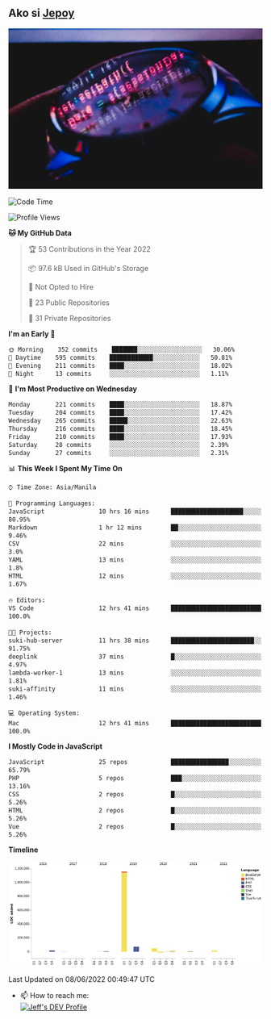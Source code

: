 ## Ako si [Jepoy](https://github.com/je-poy)
![je-poy-cover-img](imgs/cover.jpeg)

<!--START_SECTION:waka-->
![Code Time](http://img.shields.io/badge/Code%20Time-0%20secs-blue)

![Profile Views](http://img.shields.io/badge/Profile%20Views-0-blue)

**🐱 My GitHub Data** 

> 🏆 53 Contributions in the Year 2022
 > 
> 📦 97.6 kB Used in GitHub's Storage 
 > 
> 🚫 Not Opted to Hire
 > 
> 📜 23 Public Repositories 
 > 
> 🔑 31 Private Repositories  
 > 
**I'm an Early 🐤** 

```text
🌞 Morning    352 commits    ███████░░░░░░░░░░░░░░░░░░   30.06% 
🌆 Daytime    595 commits    ████████████░░░░░░░░░░░░░   50.81% 
🌃 Evening    211 commits    ████░░░░░░░░░░░░░░░░░░░░░   18.02% 
🌙 Night      13 commits     ░░░░░░░░░░░░░░░░░░░░░░░░░   1.11%

```
📅 **I'm Most Productive on Wednesday** 

```text
Monday       221 commits    ████░░░░░░░░░░░░░░░░░░░░░   18.87% 
Tuesday      204 commits    ████░░░░░░░░░░░░░░░░░░░░░   17.42% 
Wednesday    265 commits    █████░░░░░░░░░░░░░░░░░░░░   22.63% 
Thursday     216 commits    ████░░░░░░░░░░░░░░░░░░░░░   18.45% 
Friday       210 commits    ████░░░░░░░░░░░░░░░░░░░░░   17.93% 
Saturday     28 commits     ░░░░░░░░░░░░░░░░░░░░░░░░░   2.39% 
Sunday       27 commits     ░░░░░░░░░░░░░░░░░░░░░░░░░   2.31%

```


📊 **This Week I Spent My Time On** 

```text
⌚︎ Time Zone: Asia/Manila

💬 Programming Languages: 
JavaScript               10 hrs 16 mins      ████████████████████░░░░░   80.95% 
Markdown                 1 hr 12 mins        ██░░░░░░░░░░░░░░░░░░░░░░░   9.46% 
CSV                      22 mins             ░░░░░░░░░░░░░░░░░░░░░░░░░   3.0% 
YAML                     13 mins             ░░░░░░░░░░░░░░░░░░░░░░░░░   1.8% 
HTML                     12 mins             ░░░░░░░░░░░░░░░░░░░░░░░░░   1.67%

🔥 Editors: 
VS Code                  12 hrs 41 mins      █████████████████████████   100.0%

🐱‍💻 Projects: 
suki-hub-server          11 hrs 38 mins      ███████████████████████░░   91.75% 
deeplink                 37 mins             █░░░░░░░░░░░░░░░░░░░░░░░░   4.97% 
lambda-worker-1          13 mins             ░░░░░░░░░░░░░░░░░░░░░░░░░   1.81% 
suki-affinity            11 mins             ░░░░░░░░░░░░░░░░░░░░░░░░░   1.46%

💻 Operating System: 
Mac                      12 hrs 41 mins      █████████████████████████   100.0%

```

**I Mostly Code in JavaScript** 

```text
JavaScript               25 repos            ████████████████░░░░░░░░░   65.79% 
PHP                      5 repos             ███░░░░░░░░░░░░░░░░░░░░░░   13.16% 
CSS                      2 repos             █░░░░░░░░░░░░░░░░░░░░░░░░   5.26% 
HTML                     2 repos             █░░░░░░░░░░░░░░░░░░░░░░░░   5.26% 
Vue                      2 repos             █░░░░░░░░░░░░░░░░░░░░░░░░   5.26%

```


**Timeline**

![Chart not found](https://raw.githubusercontent.com/je-poy/je-poy/main/charts/bar_graph.png) 


 Last Updated on 08/06/2022 00:49:47 UTC
<!--END_SECTION:waka-->

- 📫 How to reach me: <br />
[<img src="https://d2fltix0v2e0sb.cloudfront.net/dev-badge.svg" width="50" alt="Jeff's DEV Profile" />](https://dev.to/jepoy)
<!--
**je-poy/je-poy** is a ✨ _special_ ✨ repository because its `README.md` (this file) appears on your GitHub profile.

Here are some ideas to get you started:

- 🔭 I’m currently working on ...
- 🌱 I’m currently learning ...
- 👯 I’m looking to collaborate on ...
- 🤔 I’m looking for help with ...
- 💬 Ask me about ...

- 😄 Pronouns: ...
- ⚡ Fun fact: ...
-->
